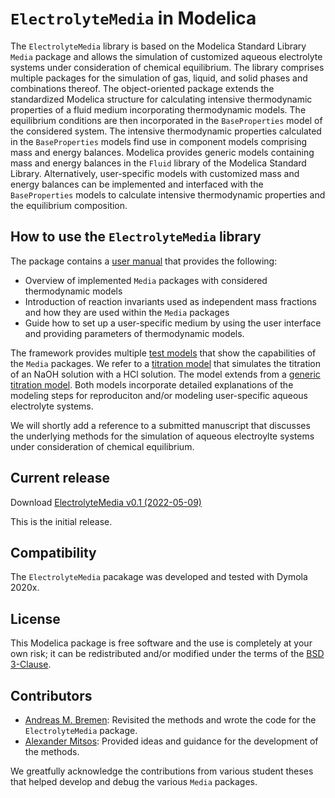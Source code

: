 # `ElectrolyteMedia` in Modelica

The `ElectrolyteMedia` library is based on the Modelica Standard Library `Media` package and allows the simulation of customized aqueous electrolyte systems under consideration of chemical equilibrium. The library comprises multiple packages for the simulation of gas, liquid, and solid phases and combinations thereof. The object-oriented package extends the standardized Modelica structure for calculating intensive thermodynamic properties of a fluid medium incorporating thermodynamic models. The equilibrium conditions are then incorporated in the `BaseProperties` model of the considered system. The intensive thermodynamic properties calculated in the `BaseProperties` models find use in component models comprising mass and energy balances. Modelica provides generic models containing mass and energy balances in the `Fluid` library of the Modelica Standard Library. Alternatively, user-specific models with customized mass and energy balances can be implemented and interfaced with the `BaseProperties` models to calculate intensive thermodynamic properties and the equilibrium composition.

## How to use the `ElectrolyteMedia` library

The package contains a [user manual](ElectrolyteMedia/Media/MediumUsage.mo) that provides the following:

- Overview of implemented `Media` packages with considered thermodynamic models
- Introduction of reaction invariants used as independent mass fractions and how they are used within the `Media` packages
- Guide how to set up a user-specific medium by using the user interface and providing parameters of thermodynamic models.

The framework provides multiple [test models](ElectrolyteMedia/Tests/) that show the capabilities of the `Media` packages. We refer to a [titration model](ElectrolyteMedia/Tests/LiquidPhase/NaOH_HCL_titration.mo) that simulates the titration of an NaOH solution with a HCl solution. The model extends from a [generic titration model](ElectrolyteMedia/Tests/LiquidPhase/partial_Titration.mo). Both models incorporate detailed explanations of the modeling steps for reproduciton and/or modeling user-specific aqueous electrolyte systems.

We will shortly add a reference to a submitted manuscript that discusses the underlying methods for the simulation of aqueous electroylte systems under consideration of chemical equilibrium.

## Current release

Download [ElectrolyteMedia v0.1 (2022-05-09)](../../archive/v0.1.zip)

This is the initial release.

## Compatibility

The `ElectrolyteMedia` pacakage was developed and tested with Dymola 2020x.

## License

This Modelica package is free software and the use is completely at your own risk;
it can be redistributed and/or modified under the terms of the [BSD 3-Clause](https://opensource.org/licenses/BSD-3-Clause).

## Contributors

* [Andreas M. Bremen](https://www.avt.rwth-aachen.de/cms/AVT/Die-AVT/Team/AlleMitarbeiter/~obmh/Bremen-Andreas/?lidx=1): Revisited the methods and wrote the code for the `ElectrolyteMedia` package.
* [Alexander Mitsos](https://www.avt.rwth-aachen.de/cms/AVT/Die-AVT/Team/AlleMitarbeiter/~iswv/Mitsos-Alexander/?lidx=1): Provided ideas and guidance for the development of the methods.

We greatfully acknowledge the contributions from various student theses that helped develop and debug the various `Media` packages.
